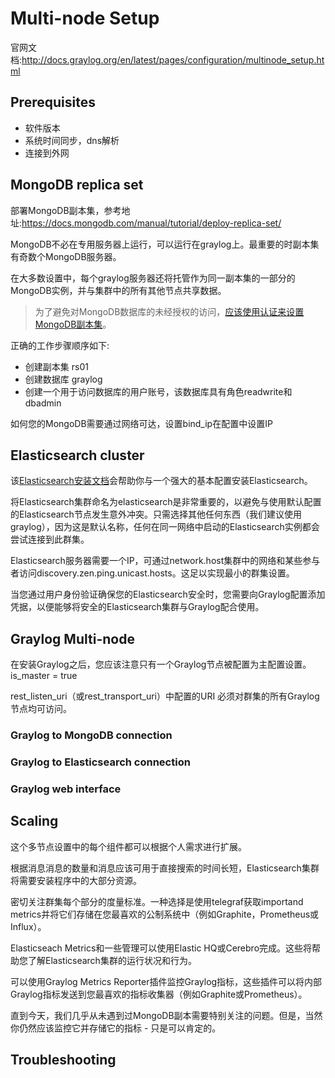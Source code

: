 # Multi-node Setup

官网文档:http://docs.graylog.org/en/latest/pages/configuration/multinode_setup.html

## Prerequisites
- 软件版本
- 系统时间同步，dns解析
- 连接到外网

## MongoDB replica set
部署MongoDB副本集，参考地址:https://docs.mongodb.com/manual/tutorial/deploy-replica-set/

MongoDB不必在专用服务器上运行，可以运行在graylog上。最重要的时副本集有奇数个MongoDB服务器。

在大多数设置中，每个graylog服务器还将托管作为同一副本集的一部分的MongoDB实例，并与集群中的所有其他节点共享数据。

> 为了避免对MongoDB数据库的未经授权的访问，[应该使用认证来设置MongoDB副本集](https://docs.mongodb.com/v2.6/tutorial/deploy-replica-set-with-auth/)。

正确的工作步骤顺序如下:
- 创建副本集 rs01
- 创建数据库 graylog
- 创建一个用于访问数据库的用户账号，该数据库具有角色readwrite和dbadmin

如何您的MongoDB需要通过网络可达，设置bind_ip在配置中设置IP


## Elasticsearch cluster
该[Elasticsearch安装文档](https://www.elastic.co/guide/en/elasticsearch/reference/5.4/setup.html)会帮助你与一个强大的基本配置安装Elasticsearch。

将Elasticsearch集群命名为elasticsearch是非常重要的，以避免与使用默认配置的Elasticsearch节点发生意外冲突。只需选择其他任何东西（我们建议使用graylog），因为这是默认名称，任何在同一网络中启动的Elasticsearch实例都会尝试连接到此群集。

Elasticsearch服务器需要一个IP，可通过network.host集群中的网络和某些参与者访问discovery.zen.ping.unicast.hosts。这足以实现最小的群集设置。

当您通过用户身份验证确保您的Elasticsearch安全时，您需要向Graylog配置添加凭据，以便能够将安全的Elasticsearch集群与Graylog配合使用。

## Graylog Multi-node
在安装Graylog之后，您应该注意只有一个Graylog节点被配置为主配置设置。is_master = true

rest_listen_uri（或rest_transport_uri）中配置的URI 必须对群集的所有Graylog节点均可访问。

### Graylog to MongoDB connection
### Graylog to Elasticsearch connection
### Graylog web interface
## Scaling
这个多节点设置中的每个组件都可以根据个人需求进行扩展。

根据消息消息的数量和消息应该可用于直接搜索的时间长短，Elasticsearch集群将需要安装程序中的大部分资源。

密切关注群集每个部分的度量标准。一种选择是使用telegraf获取importand metrics并将它们存储在您最喜欢的公制系统中（例如Graphite，Prometheus或Influx）。

Elasticseach Metrics和一些管理可以使用Elastic HQ或Cerebro完成。这些将帮助您了解Elasticsearch集群的运行状况和行为。

可以使用Graylog Metrics Reporter插件监控Graylog指标，这些插件可以将内部Graylog指标发送到您最喜欢的指标收集器（例如Graphite或Prometheus）。

直到今天，我们几乎从未遇到过MongoDB副本需要特别关注的问题。但是，当然你仍然应该监控它并存储它的指标 - 只是可以肯定的。
## Troubleshooting
